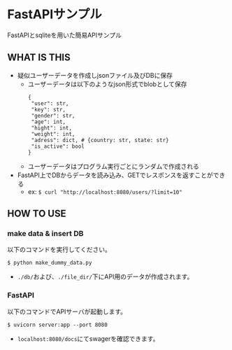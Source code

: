 # FastAPIサンプル
FastAPIとsqliteを用いた簡易APIサンプル

## WHAT IS THIS
- 疑似ユーザーデータを作成しjsonファイル及びDBに保存
  - ユーザーデータは以下のようなjson形式でblobとして保存
    ```
    {
     "user": str,
     "key": str,
     "gender": str,
     "age": int,
     "hight": int,
     "weight": int,
     "adress": dict, # {country: str, state: str}
     "is_active": bool
    }
    ```
  - ユーザーデータはプログラム実行ごとにランダムで作成される
- FastAPI上でDBからデータを読み込み、GETでレスポンスを返すことができる
  - ex: `$ curl "http://localhost:8080/users/?limit=10"`


## HOW TO USE
### make data & insert DB
以下のコマンドを実行してください。

```
$ python make_dummy_data.py
```

- `./db/`および、`./file_dir/`下にAPI用のデータが作成されます。

### FastAPI
以下のコマンドでAPIサーバが起動します。

```
$ uvicorn server:app --port 8080
```

-  `localhost:8080/docs`にてswagerを確認できます。
